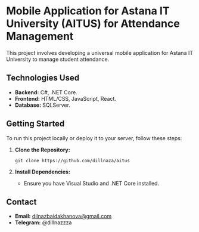# Mobile Application for Astana IT University (AITUS) for Attendance Management

This project involves developing a universal mobile application for Astana IT University  to manage student attendance.

## Technologies Used

- **Backend:** C#, .NET Core.
- **Frontend:** HTML/CSS, JavaScript, React.
- **Database:** SQLServer.

## Getting Started

To run this project locally or deploy it to your server, follow these steps:

1. **Clone the Repository:**
   ```
   git clone https://github.com/dillnaza/aitus
   ```

2. **Install Dependencies:**
   - Ensure you have Visual Studio and .NET Core installed.

## Contact

- **Email:** dilnazbaidakhanova@gmail.com
- **Telegram:** @dillnazzza
